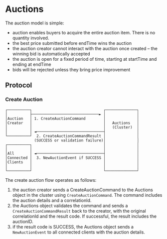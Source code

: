 # Auctions

The auction model is simple:

- auction enables buyers to acquire the entire auction item. There is no quantity involved.
- the best price submitted before endTime wins the auction
- the auction creator cannot interact with the auction once created – the winning bid is automatically accepted
- the auction is open for a fixed period of time, starting at startTime and ending at endTime
- bids will be rejected unless they bring price improvement

## Protocol

### Create Auction

```
┌──────────┐                                ┌──────────────┐
│          ├──────────────────────────────► │              │
│Auction   │ 1. CreateAuctionCommand        │              │
│Creator   │                                │   Auctions   │
│          │                                │   (Cluster)  │
│          │ ◄──────────────────────────────┤              │
└──────────┘  2. CreateAuctionCommandResult │              │
             (SUCCESS or validation failure)│              │
┌──────────┐                                │              │
│          │                                │              │
│All       │ ◄──────────────────────────────┤              │
│Connected │  3. NewAuctionEvent if SUCCESS │              │
│Clients   │                                │              │
│          │                                │              │
└──────────┘                                └──────────────┘
```

The create auction flow operates as follows:

1. the auction creator sends a CreateAuctionCommand to the Auctions object in the cluster using `CreateAuctionCommand`. The command includes the auction details and a correlationId.
2. the Auctions object validates the command and sends a `CreateAuctionCommandResult` back to the creator, with the original correlationId and the result code. If successful, the result includes the auctionID.
3. if the result code is SUCCESS, the Auctions object sends a `NewAuctionEvent` to all connected clients with the auction details.